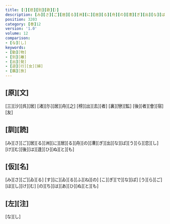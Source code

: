 ```yaml
---
title: [（][悲][別][歌][）]
description: [み][さ][ご][居][る][洲][に][居][る][舟][の][漕][ぎ][出][な][ば][う][ら][恋][し][け][む][後][は][逢][ひ][ぬ][と][も]
position: 3203
category: [巻]12
version: '1.0'
volume: 12
comparison:
- [な][し]
keywords:
- [動][物]
- [別][離]
- [出][発]
- [遊][行][女][婦]
- [羈][旅]
---
```


## [原][文]

[三][沙][呉][居] [渚][尓][居][舟][之] [榜][出][去][者] [裏][戀][監] [後][者][會][宿][友]

## [訓][読]

[み][さ][ご][居][る][洲][に][居][る][舟][の][漕][ぎ][出][な][ば][う][ら][恋][し][け][む][後][は][逢][ひ][ぬ][と][も]

## [仮][名]

[み][さ][ご][ゐ][る] [す][に][ゐ][る][ふ][ね][の] [こ][ぎ][で][な][ば] [う][ら][ご][ほ][し][け][む] [の][ち][は][あ][ひ][ぬ][と][も]

## [左][注]

[な][し]
